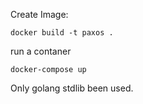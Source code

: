 Create Image:

```docker build -t paxos .```

run a contaner 

```docker-compose up ```


Only golang stdlib been used.

